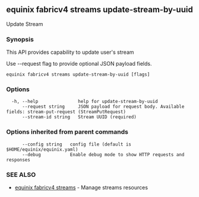 ## equinix fabricv4 streams update-stream-by-uuid

Update Stream

### Synopsis

This API provides capability to update user's stream

Use --request flag to provide optional JSON payload fields.

```
equinix fabricv4 streams update-stream-by-uuid [flags]
```

### Options

```
  -h, --help               help for update-stream-by-uuid
      --request string     JSON payload for request body. Available fields: stream-put-request (StreamPutRequest)
      --stream-id string   Stream UUID (required)
```

### Options inherited from parent commands

```
      --config string   config file (default is $HOME/equinix/equinix.yaml)
      --debug           Enable debug mode to show HTTP requests and responses
```

### SEE ALSO

* [equinix fabricv4 streams](equinix_fabricv4_streams.md)	 - Manage streams resources

